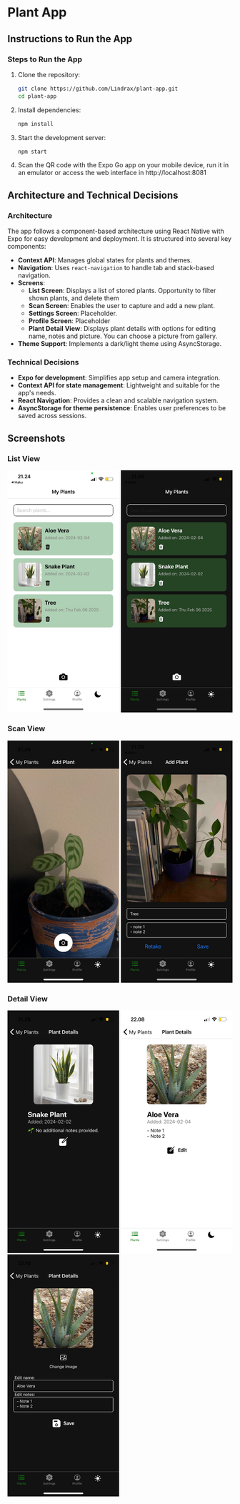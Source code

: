 # Plant App

## Instructions to Run the App

### Steps to Run the App

1. Clone the repository:
   ```sh
   git clone https://github.com/Lindrax/plant-app.git
   cd plant-app
   ```
2. Install dependencies:
   ```sh
   npm install
   ```
3. Start the development server:
   ```sh
   npm start
   ```
4. Scan the QR code with the Expo Go app on your mobile device, run it in an emulator or access the web interface in http://localhost:8081

## Architecture and Technical Decisions

### Architecture

The app follows a component-based architecture using React Native with Expo for easy development and deployment. It is structured into several key components:

- **Context API**: Manages global states for plants and themes.
- **Navigation**: Uses `react-navigation` to handle tab and stack-based navigation.
- **Screens**:
  - **List Screen**: Displays a list of stored plants. Opportunity to filter shown plants, and delete them
  - **Scan Screen**: Enables the user to capture and add a new plant.
  - **Settings Screen**: Placeholder.
  - **Profile Screen**: Placeholder
  - **Plant Detail View**: Displays plant details with options for editing name, notes and picture. You can choose a picture from gallery.
- **Theme Support**: Implements a dark/light theme using AsyncStorage.

### Technical Decisions

- **Expo for development**: Simplifies app setup and camera integration.
- **Context API for state management**: Lightweight and suitable for the app's needs.
- **React Navigation**: Provides a clean and scalable navigation system.
- **AsyncStorage for theme persistence**: Enables user preferences to be saved across sessions.

## Screenshots

### List View

<img src="./documents/image.png" alt="List View" width="250">
<img src="./documents/image-1.png" alt="List View Darkmode" width="250">

### Scan View

<img src="./documents/image-2.png" alt="Scan View" width="250">
<img src="./documents/image-3.png" alt="Scan View Darkmode" width="250">

### Detail View

<img src="./documents/image-4.png" alt="Detail View (no notes)" width="250">
<img src="./documents/image-6.png" alt="Detail View with notes" width="250">
<img src="./documents/image-5.png" alt="Edit View" width="250">
